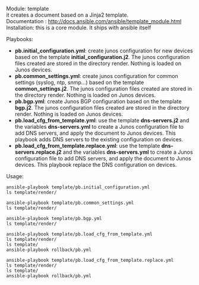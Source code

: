 Module: template   
it creates a document based on a Jinja2 template.  
Documentation : http://docs.ansible.com/ansible/template_module.html  
Installation: this is a core module. It ships with ansible itself  

Playbooks:  
- **pb.initial_configuration.yml**: create junos configuration for new devices based on the template **initial_configuration.j2**. The junos configuration files created are stored in the directory render. Nothing is loaded on Junos devices.  
- **pb.common_settings.yml**: create junos configuration for common settings (syslog, ntp, snmp...) based on the template **common_settings.j2**. The junos configuration files created are stored in the directory render. Nothing is loaded on Junos devices.  
- **pb.bgp.yml**: create Junos BGP configuration based on the template **bgp.j2**. The junos configuration files created are stored in the directory render. Nothing is loaded on Junos devices.  
- **pb.load_cfg_from_template.yml**: use the template **dns-servers.j2** and the variables **dns-servers.yml** to create a Junos configuration file to add DNS servers, and apply the document to Junos devices. This playbook adds DNS servers to the existing configuration on devices. 
- **pb.load_cfg_from_template.replace.yml**: use the template **dns-servers.replace.j2** and the variables **dns-servers.yml** to create a Junos configuration file to add DNS servers, and apply the document to Junos devices. This playbook replace the DNS configuration on devices. 

Usage:   
```
ansible-playbook template/pb.initial_configuration.yml
ls template/render/

ansible-playbook template/pb.common_settings.yml
ls template/render/

ansible-playbook template/pb.bgp.yml
ls template/render/

ansible-playbook template/pb.load_cfg_from_template.yml
ls template/render/
ls template/
ansible-playbook rollback/pb.yml

ansible-playbook template/pb.load_cfg_from_template.replace.yml
ls template/render/
ls template/
ansible-playbook rollback/pb.yml
```
